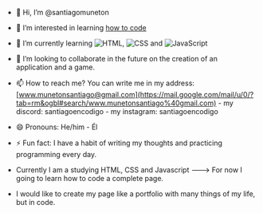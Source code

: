 - 👋 Hi, I’m @santiagomuneton
- 👀 I’m interested in learning [how to code](https://img.shields.io/badge/-VS%20Code-black?style=flat-square&logo=visual-studio-code)
- 🌱 I’m currently learning ![HTML](https://cdn-icons-png.flaticon.com/512/919/919827.png), ![CSS](https://upload.wikimedia.org/wikipedia/commons/d/d5/CSS3_logo_and_wordmark.svg) and ![JavaScript](https://img.shields.io/badge/-JavaScript-black?style=flat-square&logo=javascript)
- 💞️ I’m looking to collaborate in the future on the creation of an application and a game.
- 📫 How to reach me? You can write me in my address: [www.munetonsantiago@gmail.com](https://mail.google.com/mail/u/0/?tab=rm&ogbl#search/www.munetonsantiago%40gmail.com) - my discord: santiagoencodigo - my instagram: santiagoencodigo
                                           
- 😄 Pronouns: He/him - Él
- ⚡ Fun fact: I have a habit of writing my thoughts and practicing programming every day.

- Currently I am a studying HTML, CSS and Javascript ---> For now I going to learn how to code a complete page.
- I would like to create my page like a portfolio with many things of my life, but in code.

<!---
santiagomuneton/santiagomuneton is a ✨ special ✨ repository because its `README.md` (this file) appears on your GitHub profile.
You can click the Preview link to take a look at your changes.
--->
